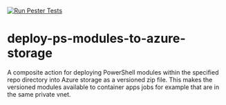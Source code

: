 [![Run Pester Tests](https://github.com/ethorneloe/deploy-ps-modules-to-azure-storage/actions/workflows/run-pester.yml/badge.svg)](https://github.com/ethorneloe/deploy-ps-modules-to-azure-storage/actions/workflows/run-pester.yml)

# deploy-ps-modules-to-azure-storage

A composite action for deploying PowerShell modules within the specified repo directory into Azure storage as a versioned zip file.  This makes the versioned modules available to container apps jobs for example that are in the same private vnet.
